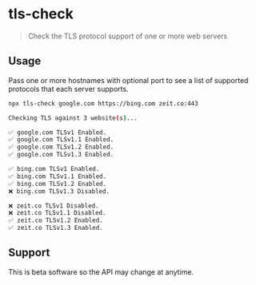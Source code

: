 # tls-check

> Check the TLS protocol support of one or more web servers

## Usage

Pass one or more hostnames with optional port to see a list of supported protocols that each server supports.

```sh
npx tls-check google.com https://bing.com zeit.co:443
```

```sh
Checking TLS against 3 website(s)...

✅ google.com TLSv1 Enabled.
✅ google.com TLSv1.1 Enabled.
✅ google.com TLSv1.2 Enabled.
✅ google.com TLSv1.3 Enabled.

✅ bing.com TLSv1 Enabled.
✅ bing.com TLSv1.1 Enabled.
✅ bing.com TLSv1.2 Enabled.
❌ bing.com TLSv1.3 Disabled.

❌ zeit.co TLSv1 Disabled.
❌ zeit.co TLSv1.1 Disabled.
✅ zeit.co TLSv1.2 Enabled.
✅ zeit.co TLSv1.3 Enabled.
```

## Support

This is beta software so the API may change at anytime.